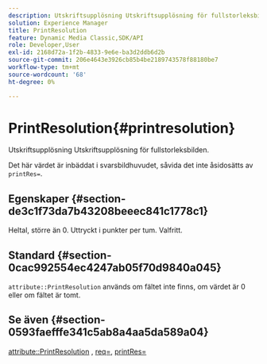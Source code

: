 ```yaml
---
description: Utskriftsupplösning Utskriftsupplösning för fullstorleksbilden.
solution: Experience Manager
title: PrintResolution
feature: Dynamic Media Classic,SDK/API
role: Developer,User
exl-id: 2168d72a-1f2b-4833-9e6e-ba3d2ddb6d2b
source-git-commit: 206e4643e3926cb85b4be2189743578f88180be7
workflow-type: tm+mt
source-wordcount: '68'
ht-degree: 0%

---
```


# PrintResolution{#printresolution}

Utskriftsupplösning Utskriftsupplösning för fullstorleksbilden.

Det här värdet är inbäddat i svarsbildhuvudet, såvida det inte åsidosätts av `printRes=`.

## Egenskaper {#section-de3c1f73da7b43208beeec841c1778c1}

Heltal, större än 0. Uttryckt i punkter per tum. Valfritt.

## Standard {#section-0cac992554ec4247ab05f70d9840a045}

`attribute::PrintResolution` används om fältet inte finns, om värdet är 0 eller om fältet är tomt.

## Se även {#section-0593faefffe341c5ab8a4aa5da589a04}

[attribute::PrintResolution](../../../../../../is-api/image-catalog/image-serving-api-ref/c-image-catalog-reference/c-attributes-reference/r-printresolution.md#reference-a53c6850077148c9bd88a8c5c1c400c5) , [req=](../../../../../../is-api/http-ref/image-serving-api-ref/c-http-protocol-reference/c-command-reference/r-req/r-req.md#reference-907cdb4a97034db7ad94695f25552e76), [printRes=](../../../../../../is-api/http-ref/image-serving-api-ref/c-http-protocol-reference/c-command-reference/r-printres.md#reference-84f52afff4704c4b9d58e4bbbaea1491)
